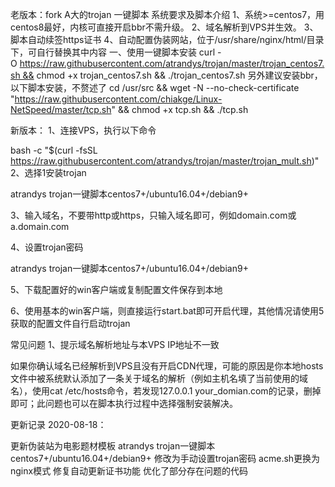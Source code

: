 老版本：fork A大的trojan 一键脚本
系统要求及脚本介绍 1、系统>=centos7，用centos8最好，内核可直接开启bbr不需升级。
2、域名解析到VPS并生效。
3、脚本自动续签https证书
4、自动配置伪装网站，位于/usr/share/nginx/html/目录下，可自行替换其中内容
一、使用一键脚本安装 curl -O https://raw.githubusercontent.com/atrandys/trojan/master/trojan_centos7.sh && chmod +x trojan_centos7.sh && ./trojan_centos7.sh 另外建议安装bbr，以下脚本安装，不赘述了
cd /usr/src && wget -N --no-check-certificate "https://raw.githubusercontent.com/chiakge/Linux-NetSpeed/master/tcp.sh" && chmod +x tcp.sh && ./tcp.sh

新版本：
1、连接VPS，执行以下命令

bash -c "$(curl -fsSL https://raw.githubusercontent.com/atrandys/trojan/master/trojan_mult.sh)"
2、选择1安装trojan

atrandys trojan一键脚本centos7+/ubuntu16.04+/debian9+

3、输入域名，不要带http或https，只输入域名即可，例如domain.com或 a.domain.com

4、设置trojan密码

atrandys trojan一键脚本centos7+/ubuntu16.04+/debian9+

5、下载配置好的win客户端或复制配置文件保存到本地

6、使用基本的win客户端，则直接运行start.bat即可开启代理，其他情况请使用5获取的配置文件自行启动trojan

常见问题
1、提示域名解析地址与本VPS IP地址不一致

如果你确认域名已经解析到VPS且没有开启CDN代理，可能的原因是你本地hosts文件中被系统默认添加了一条关于域名的解析（例如主机名填了当前使用的域名），使用cat /etc/hosts命令，若发现127.0.0.1 your_domian.com的记录，删掉即可；此问题也可以在脚本执行过程中选择强制安装解决。

更新记录
2020-08-18：

更新伪装站为电影题材模板
atrandys trojan一键脚本centos7+/ubuntu16.04+/debian9+
修改为手动设置trojan密码
acme.sh更换为nginx模式
修复自动更新证书功能
优化了部分存在问题的代码
